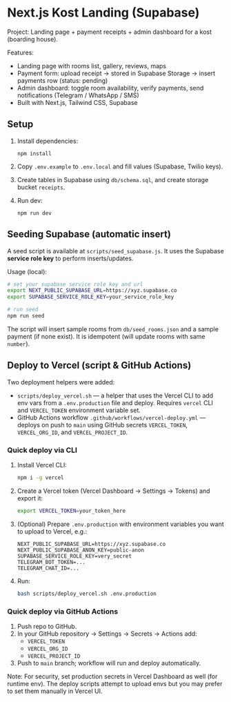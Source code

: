 # Next.js Kost Landing (Supabase)

Project: Landing page + payment receipts + admin dashboard for a kost (boarding house).

Features:
- Landing page with rooms list, gallery, reviews, maps
- Payment form: upload receipt -> stored in Supabase Storage -> insert payments row (status: pending)
- Admin dashboard: toggle room availability, verify payments, send notifications (Telegram / WhatsApp / SMS)
- Built with Next.js, Tailwind CSS, Supabase

## Setup

1. Install dependencies:
   ```
   npm install
   ```

2. Copy `.env.example` to `.env.local` and fill values (Supabase, Twilio keys).

3. Create tables in Supabase using `db/schema.sql`, and create storage bucket `receipts`.

4. Run dev:
   ```
   npm run dev
   ```

## Seeding Supabase (automatic insert)

A seed script is available at `scripts/seed_supabase.js`. It uses the Supabase **service role key** to perform inserts/updates.

Usage (local):
```bash
# set your supabase service role key and url
export NEXT_PUBLIC_SUPABASE_URL=https://xyz.supabase.co
export SUPABASE_SERVICE_ROLE_KEY=your_service_role_key

# run seed
npm run seed
```

The script will insert sample rooms from `db/seed_rooms.json` and a sample payment (if none exist). It is idempotent (will update rooms with same `number`).

## Deploy to Vercel (script & GitHub Actions)

Two deployment helpers were added:
- `scripts/deploy_vercel.sh` — a helper that uses the Vercel CLI to add env vars from a `.env.production` file and deploy. Requires `vercel` CLI and `VERCEL_TOKEN` environment variable set.
- GitHub Actions workflow `.github/workflows/vercel-deploy.yml` — deploys on push to `main` using GitHub secrets `VERCEL_TOKEN`, `VERCEL_ORG_ID`, and `VERCEL_PROJECT_ID`.

### Quick deploy via CLI
1. Install Vercel CLI:
   ```bash
   npm i -g vercel
   ```
2. Create a Vercel token (Vercel Dashboard → Settings → Tokens) and export it:
   ```bash
   export VERCEL_TOKEN=your_token_here
   ```
3. (Optional) Prepare `.env.production` with environment variables you want to upload to Vercel, e.g.:
   ```
   NEXT_PUBLIC_SUPABASE_URL=https://xyz.supabase.co
   NEXT_PUBLIC_SUPABASE_ANON_KEY=public-anon
   SUPABASE_SERVICE_ROLE_KEY=very_secret
   TELEGRAM_BOT_TOKEN=...
   TELEGRAM_CHAT_ID=...
   ```
4. Run:
   ```bash
   bash scripts/deploy_vercel.sh .env.production
   ```

### Quick deploy via GitHub Actions
1. Push repo to GitHub.
2. In your GitHub repository → Settings → Secrets → Actions add:
   - `VERCEL_TOKEN`
   - `VERCEL_ORG_ID`
   - `VERCEL_PROJECT_ID`
3. Push to `main` branch; workflow will run and deploy automatically.

Note: For security, set production secrets in Vercel Dashboard as well (for runtime env). The deploy scripts attempt to upload envs but you may prefer to set them manually in Vercel UI.
